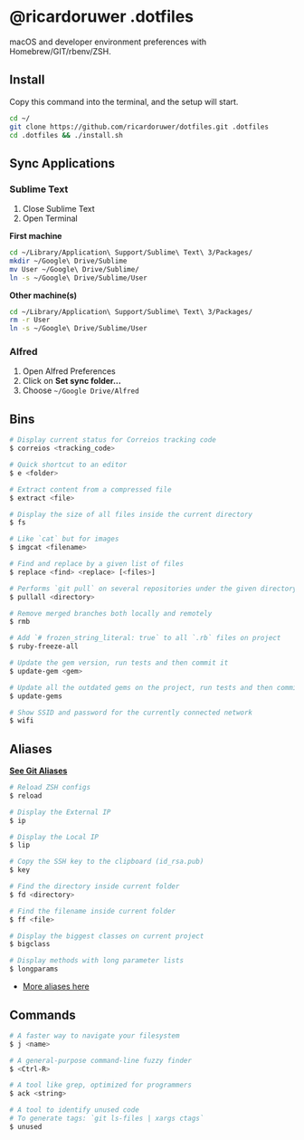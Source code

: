 # @ricardoruwer .dotfiles

macOS and developer environment preferences with Homebrew/GIT/rbenv/ZSH.

## Install

Copy this command into the terminal, and the setup will start.

```bash
cd ~/
git clone https://github.com/ricardoruwer/dotfiles.git .dotfiles
cd .dotfiles && ./install.sh
```

## Sync Applications

### Sublime Text

1. Close Sublime Text
2. Open Terminal

**First machine**

```bash
cd ~/Library/Application\ Support/Sublime\ Text\ 3/Packages/
mkdir ~/Google\ Drive/Sublime
mv User ~/Google\ Drive/Sublime/
ln -s ~/Google\ Drive/Sublime/User
```

**Other machine(s)**

```bash
cd ~/Library/Application\ Support/Sublime\ Text\ 3/Packages/
rm -r User
ln -s ~/Google\ Drive/Sublime/User
```

### Alfred

1. Open Alfred Preferences
2. Click on **Set sync folder...**
3. Choose `~/Google Drive/Alfred`

## Bins

```bash
# Display current status for Correios tracking code
$ correios <tracking_code>

# Quick shortcut to an editor
$ e <folder>

# Extract content from a compressed file
$ extract <file>

# Display the size of all files inside the current directory
$ fs

# Like `cat` but for images
$ imgcat <filename>

# Find and replace by a given list of files
$ replace <find> <replace> [<files>]

# Performs `git pull` on several repositories under the given directory
$ pullall <directory>

# Remove merged branches both locally and remotely
$ rmb

# Add `# frozen_string_literal: true` to all `.rb` files on project
$ ruby-freeze-all

# Update the gem version, run tests and then commit it
$ update-gem <gem>

# Update all the outdated gems on the project, run tests and then commit it
$ update-gems

# Show SSID and password for the currently connected network
$ wifi
```

## Aliases

[**See Git Aliases**](./files/configs/gitconfig)

```bash
# Reload ZSH configs
$ reload

# Display the External IP
$ ip

# Display the Local IP
$ lip

# Copy the SSH key to the clipboard (id_rsa.pub)
$ key

# Find the directory inside current folder
$ fd <directory>

# Find the filename inside current folder
$ ff <file>

# Display the biggest classes on current project
$ bigclass

# Display methods with long parameter lists
$ longparams
```

- [More aliases here](./files/shell/aliases.sh)

## Commands

```bash
# A faster way to navigate your filesystem
$ j <name>

# A general-purpose command-line fuzzy finder
$ <Ctrl-R>

# A tool like grep, optimized for programmers
$ ack <string>

# A tool to identify unused code
# To generate tags: `git ls-files | xargs ctags`
$ unused
```
